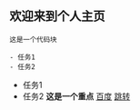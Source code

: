 ## 欢迎来到个人主页

```
这是一个代码块

- 任务1
- 任务2
```
- 任务1
- 任务2
**这是一个重点**
[百度](https://www.baidu.com/)
[跳转](https://xiaozhijiang.github.io/hello/index.html)


